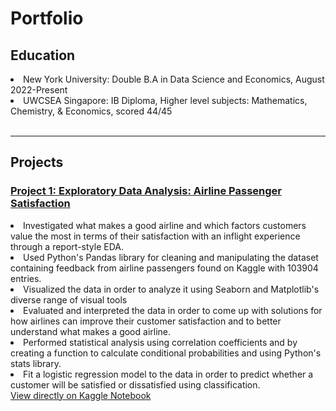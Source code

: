 <h1> Portfolio </h1>
<h2> Education </h2>
<li> New York University: Double B.A in Data Science and Economics, August 2022-Present</li>
<li> UWCSEA Singapore: IB Diploma, Higher level subjects: Mathematics, Chemistry, & Economics, scored 44/45 </li>
<br>
<hr>
<h2> Projects </h2>
<h3> <a href = 'https://github.com/ananyadevraj/Project-1'>Project 1: Exploratory Data Analysis: Airline Passenger Satisfaction </a></h3>
<li>Investigated what makes a good airline and which factors customers value the most in terms of their satisfaction with an inflight experience through a report-style EDA. </li>
<li>Used Python's Pandas library for cleaning and manipulating the dataset containing feedback from airline passengers found on Kaggle with 103904 entries.</li>
<li>Visualized the data in order to analyze it using Seaborn and Matplotlib's diverse range of visual tools</li>
<li>Evaluated and interpreted the data in order to come up with solutions for how airlines can improve their customer satisfaction and to better understand what makes a good airline.</li>
<li>Performed statistical analysis using correlation coefficients and by creating a function to calculate conditional probabilities and using Python's stats library. </li>
<li> Fit a logistic regression model to the data in order to predict whether a customer will be satisfied or dissatisfied using classification. </li>
<a href = 'https://www.kaggle.com/code/ananyadevraj/eda-airline-passenger-satisfaction'> View directly on Kaggle Notebook </a>
